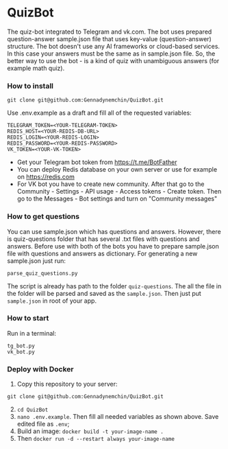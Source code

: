 # QuizBot

The quiz-bot integrated to Telegram and vk.com.
The bot uses prepared question-answer sample.json file that uses
key-value (question-answer) structure. The bot doesn't use any AI
frameworks or cloud-based services. In this case your answers must be
the same as in sample.json file. So, the better way to use the bot - 
is a kind of quiz with unambiguous answers (for example math quiz).

### How to install

```
git clone git@github.com:Gennadynemchin/QuizBot.git
```

Use .env.example as a draft and fill all of the requested
variables:

```
TELEGRAM_TOKEN=<YOUR-TELEGRAM-TOKEN>
REDIS_HOST=<YOUR-REDIS-DB-URL>
REDIS_LOGIN=<YOUR-REDIS-LOGIN>
REDIS_PASSWORD=<YOUR-REDIS-PASSWORD>
VK_TOKEN=<YOUR-VK-TOKEN>
```

- Get your Telegram bot token from https://t.me/BotFather
- You can deploy Redis database on your own server or use for example
on https://redis.com
- For VK bot you have to create new community. After that go to
the Community - Settings - API usage - Access tokens - Create token.
Then go to the Messages - Bot settings and turn on "Community messages"

### How to get questions

You can use sample.json which has questions and answers. However,
there is quiz-questions folder that has several .txt files with
questions and answers. Before use with both of the bots you have to
prepare sample.json file with questions and answers as dictionary.
For generating a new sample.json just run:

```
parse_quiz_questions.py
```
The script is already has path to the folder ```quiz-questions```.
The all the file in the folder will be parsed and
saved as the ```sample.json```. Then just put ```sample.json``` in
root of your app.


### How to start

Run in a terminal:

```
tg_bot.py
vk_bot.py
```

### Deploy with Docker

1. Copy this repository to your server:
```
git clone git@github.com:Gennadynemchin/QuizBot.git
```
2. `cd QuizBot`
3. `nano .env.example`. Then fill all needed variables as shown above. 
Save edited file as `.env`;
4. Build an image:
`docker build -t your-image-name . `
5. Then `docker run -d --restart always your-image-name`

